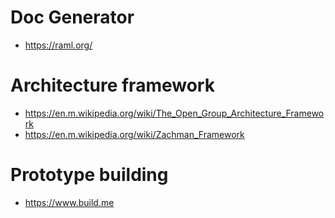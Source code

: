 # Doc Generator
- https://raml.org/

# Architecture framework
- https://en.m.wikipedia.org/wiki/The_Open_Group_Architecture_Framework
- https://en.m.wikipedia.org/wiki/Zachman_Framework

# Prototype building
- https://www.build.me
